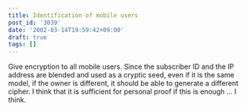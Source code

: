 ```yaml
---
title: Identification of mobile users
post_id: '3039'
date: '2002-03-14T19:59:42+09:00'
draft: true
tags: []
---
```


Give encryption to all mobile users. Since the subscriber ID and the IP address are blended and used as a cryptic seed, even if it is the same model, if the owner is different, it should be able to generate a different cipher. I think that it is sufficient for personal proof if this is enough ... I think.
